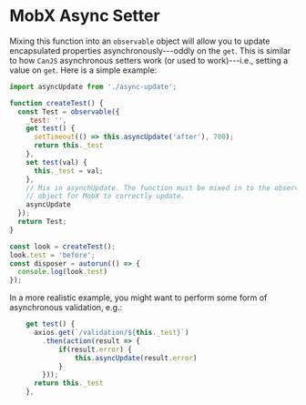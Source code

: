 # MobX Async Setter

Mixing this function into an `observable` object will allow you to update
encapsulated properties asynchronously---oddly on the `get`. This is
similar to how `CanJS` asynchronous setters work (or used to work)---i.e., setting a value
on `get`. Here is a simple example:

```js
import asyncUpdate from './async-update';

function createTest() {
  const Test = observable({
    _test: '',
    get test() {
      setTimeout(() => this.asyncUpdate('after'), 700);
      return this._test
    },
    set test(val) {
      this._test = val;
    },
    // Mix in asynchUpdate. The function must be mixed in to the observable
    // object for MobX to correctly update.
    asyncUpdate
  });
  return Test;
}

const look = createTest();
look.test = 'before';
const disposer = autorun(() => {
  console.log(look.test)
});
```

In a more realistic example, you might want to perform some form of
asynchronous validation, e.g.:

```js
    get test() {
      axios.get(`/validation/${this._test}`)
        .then(action(result => {
            if(result.error) {
                this.asyncUpdate(result.error)
            }
        }));
      return this._test
    },
```